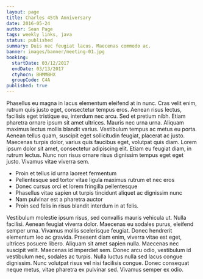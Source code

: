 ```yaml
---
layout: page
title: Charles 45th Anniversary
date: 2016-05-24
author: Sean Page
tags: weekly links, java
status: published
summary: Duis nec feugiat lacus. Maecenas commodo ac.
banner: images/banner/meeting-01.jpg
booking:
  startDate: 03/12/2017
  endDate: 03/13/2017
  ctyhocn: BHMMBHX
  groupCode: C4A
published: true
---
```

Phasellus eu magna in lacus elementum eleifend at in nunc. Cras velit enim, rutrum quis justo eget, consectetur tempus eros. Aenean risus lectus, facilisis eget tristique eu, interdum nec arcu. Sed et pretium nibh. Etiam pharetra ornare ipsum sit amet ultrices. Mauris nec urna urna. Aliquam maximus lectus mollis blandit varius. Vestibulum tempus ac metus eu porta. Aenean tellus quam, suscipit eget sollicitudin feugiat, placerat ac justo. Maecenas turpis dolor, varius quis faucibus eget, volutpat quis diam. Lorem ipsum dolor sit amet, consectetur adipiscing elit. Etiam eu feugiat diam, in rutrum lectus. Nunc non risus ornare risus dignissim tempus eget eget justo. Vivamus vitae viverra sem.

* Proin et tellus id urna laoreet fermentum
* Pellentesque sed tortor vitae ligula maximus rutrum et nec eros
* Donec cursus orci et lorem fringilla pellentesque
* Phasellus vitae sapien ut turpis tincidunt aliquet ac dignissim nunc
* Nam pulvinar est a pharetra auctor
* Proin sed felis in risus blandit interdum in at felis.

Vestibulum molestie ipsum risus, sed convallis mauris vehicula ut. Nulla facilisi. Aenean feugiat viverra dolor. Maecenas eu sodales purus, eleifend semper urna. Vivamus mollis scelerisque feugiat. Donec hendrerit elementum leo ac gravida. Praesent diam enim, viverra vitae est eget, ultrices posuere libero. Aliquam sit amet sapien nulla. Maecenas nec suscipit velit. Maecenas id imperdiet sem. Donec arcu odio, vestibulum id vestibulum nec, sodales ac turpis. Nulla luctus nulla sed lacus congue dignissim. Nunc volutpat risus vel nisi facilisis congue. Donec consequat neque metus, vitae pharetra ex pulvinar sed. Vivamus semper ex odio.
